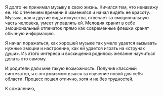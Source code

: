 Я долго не принимал музыку в свою жизнь. Кичился тем, что ненавижу ее. Но с течением времени я изменился и начал видеть ее красоту. Музыка, как и другие виды искусства, отвечает за эмоциональную часть человека, умеет управлять ей. Мелодия хранит в себе эмоциональный отпечаток прямо как современные флешки хранят обычную информацию.

Я начал поражаться, как хорошей музыке так умело удается вызывать нужные эмоции и настроение, как ей удается играть на «струнах души». Из этого интереса и восхищения родилось желание научиться делать это самому.

И родители дали мне такую возможность.
Получив классный синтезатор, я с энтузиазмом взялся за изучение новой для себя области.
Процесс пошел отлично, хотя и не без трудностей.

К сожалению,